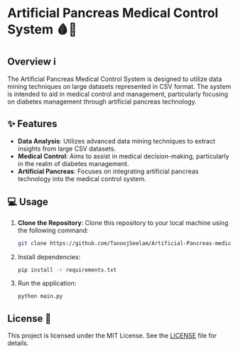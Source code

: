 # Artificial Pancreas Medical Control System 🩸💉

## Overview ℹ️

The Artificial Pancreas Medical Control System is designed to utilize data mining techniques on large datasets represented in CSV format. The system is intended to aid in medical control and management, particularly focusing on diabetes management through artificial pancreas technology.

## ✨ Features

- **Data Analysis**: Utilizes advanced data mining techniques to extract insights from large CSV datasets.
- **Medical Control**: Aims to assist in medical decision-making, particularly in the realm of diabetes management.
- **Artificial Pancreas**: Focuses on integrating artificial pancreas technology into the medical control system.

## 💻 Usage

1. **Clone the Repository**: Clone this repository to your local machine using the following command:

   ```bash
   git clone https://github.com/TanoojSeelam/Artificial-Pancreas-medical-control-system.git
   ```

2. Install dependencies:

   ```bash
   pip install -r requirements.txt
   ```

3. Run the application:

   ```bash
   python main.py
   ```

## License 📝

This project is licensed under the MIT License. See the [LICENSE](LICENSE) file for details.
